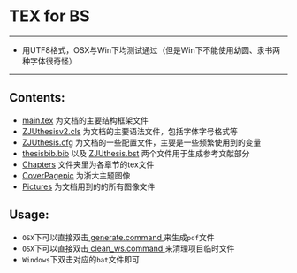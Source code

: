 # TEX for BS

---
- 用UTF8格式，OSX与Win下均测试通过（但是Win下不能使用幼圆、隶书两种字体很奇怪）

---
## Contents:
- [main.tex](./main.tex) 为文档的主要结构框架文件
- [ZJUthesisv2.cls](./ZJUthesisv2.cls) 为文档的主要语法文件，包括字体字号格式等
- [ZJUthesis.cfg](./ZJUthesis.cfg) 为文档的一些配置文件，主要是一些频繁使用到的变量
- [thesisbib.bib](./thesisbib.bib) 以及 [ZJUthesis.bst](./ZJUthesis.bst) 两个文件用于生成参考文献部分
- [Chapters](./Chapters) 文件夹里为各章节的tex文件
- [CoverPagepic](./CoverPagepic) 为浙大主题图像
- [Pictures](./Pictures) 为文档用到的的所有图像文件

## Usage:
- `OSX`下可以直接双击[ generate.command ](./generate.command)来生成`pdf`文件
- `OSX`下可以直接双击[ clean_ws.command ](./clean_ws.command)来清理项目临时文件
- `Windows`下双击对应的`bat`文件即可